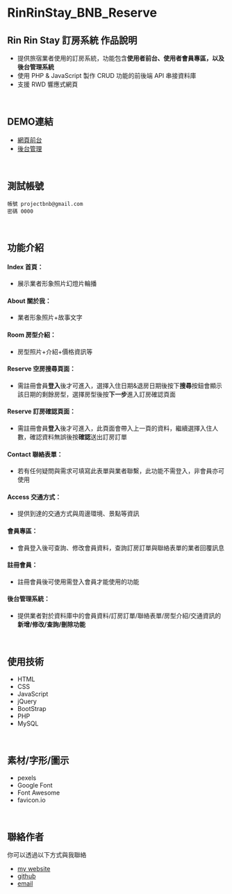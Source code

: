 # RinRinStay_BNB_Reserve
## Rin Rin Stay 訂房系統 作品說明
* 提供旅宿業者使用的訂房系統，功能包含**使用者前台、使用者會員專區，以及後台管理系統**
* 使用 PHP & JavaScript 製作 CRUD 功能的前後端 API 串接資料庫
* 支援 RWD 響應式網頁
<br/>

## DEMO連結
* [網頁前台](http://www.hsiaoting1003.byethost6.com/)
* [後台管理](http://www.hsiaoting1003.byethost6.com/manage/)
<br/>

## 測試帳號
```
帳號 projectbnb@gmail.com
密碼 0000
```
<br/>

## 功能介紹
#### Index 首頁：
* 展示業者形象照片幻燈片輪播
#### About 關於我：
* 業者形象照片+故事文字
#### Room 房型介紹：
* 房型照片+介紹+價格資訊等
#### Reserve 空房搜尋頁面：
* 需註冊會員**登入**後才可進入，選擇入住日期&退房日期後按下**搜尋**按鈕會顯示該日期的剩餘房型，選擇房型後按**下一步**進入訂房確認頁面
#### Reserve 訂房確認頁面：
* 需註冊會員**登入**後才可進入，此頁面會帶入上一頁的資料，繼續選擇入住人數，確認資料無誤後按**確認**送出訂房訂單
#### Contact 聯絡表單：
* 若有任何疑問與需求可填寫此表單與業者聯繫，此功能不需登入，非會員亦可使用
#### Access 交通方式：
* 提供到達的交通方式與周邊環境、景點等資訊
#### 會員專區：
* 會員登入後可查詢、修改會員資料，查詢訂房訂單與聯絡表單的業者回覆訊息
#### 註冊會員：
* 註冊會員後可使用需登入會員才能使用的功能
#### 後台管理系統：
* 提供業者對於資料庫中的會員資料/訂房訂單/聯絡表單/房型介紹/交通資訊的**新增/修改/查詢/刪除功能**<br/>
<br/>

## 使用技術
* HTML
* CSS
* JavaScript
* jQuery
* BootStrap
* PHP
* MySQL
<br/>

## 素材/字形/圖示
* pexels
* Google Font
* Font Awesome
* favicon.io
<br/>

## 聯絡作者
你可以透過以下方式與我聯絡
* [my website](https://hsiaotinghong.github.io/Portfolio/)
* [github](https://github.com/HsiaoTingHong)
* [email](hsiaoting1003@gmail.com) 
<br/>
